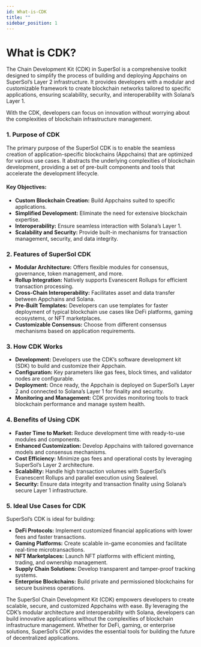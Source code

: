 ```yaml
---
id: What-is-CDK 
title: ""
sidebar_position: 1
---
```


# What is CDK?

The Chain Development Kit (CDK) in SuperSol is a comprehensive toolkit designed to simplify the process of building and deploying Appchains on SuperSol’s Layer 2 infrastructure. It provides developers with a modular and customizable framework to create blockchain networks tailored to specific applications, ensuring scalability, security, and interoperability with Solana’s Layer 1.  

With the CDK, developers can focus on innovation without worrying about the complexities of blockchain infrastructure management.  



### 1. Purpose of CDK

The primary purpose of the SuperSol CDK is to enable the seamless creation of application-specific blockchains (Appchains) that are optimized for various use cases. It abstracts the underlying complexities of blockchain development, providing a set of pre-built components and tools that accelerate the development lifecycle.  

#### Key Objectives:
- **Custom Blockchain Creation:** Build Appchains suited to specific applications.  
- **Simplified Development:** Eliminate the need for extensive blockchain expertise.  
- **Interoperability:** Ensure seamless interaction with Solana’s Layer 1.  
- **Scalability and Security:** Provide built-in mechanisms for transaction management, security, and data integrity.  



### 2. Features of SuperSol CDK

- **Modular Architecture:** Offers flexible modules for consensus, governance, token management, and more.  
- **Rollup Integration:** Natively supports Evanescent Rollups for efficient transaction processing.  
- **Cross-Chain Interoperability:** Facilitates asset and data transfer between Appchains and Solana.  
- **Pre-Built Templates:** Developers can use templates for faster deployment of typical blockchain use cases like DeFi platforms, gaming ecosystems, or NFT marketplaces.  
- **Customizable Consensus:** Choose from different consensus mechanisms based on application requirements.  



### 3. How CDK Works

- **Development:** Developers use the CDK’s software development kit (SDK) to build and customize their Appchain.  
- **Configuration:** Key parameters like gas fees, block times, and validator nodes are configurable.  
- **Deployment:** Once ready, the Appchain is deployed on SuperSol’s Layer 2 and connected to Solana’s Layer 1 for finality and security.  
- **Monitoring and Management:** CDK provides monitoring tools to track blockchain performance and manage system health.  



### 4. Benefits of Using CDK

- **Faster Time to Market:** Reduce development time with ready-to-use modules and components.  
- **Enhanced Customization:** Develop Appchains with tailored governance models and consensus mechanisms.  
- **Cost Efficiency:** Minimize gas fees and operational costs by leveraging SuperSol’s Layer 2 architecture.  
- **Scalability:** Handle high transaction volumes with SuperSol’s Evanescent Rollups and parallel execution using Sealevel.  
- **Security:** Ensure data integrity and transaction finality using Solana’s secure Layer 1 infrastructure.  



### 5. Ideal Use Cases for CDK

SuperSol’s CDK is ideal for building:  

- **DeFi Protocols:** Implement customized financial applications with lower fees and faster transactions.  
- **Gaming Platforms:** Create scalable in-game economies and facilitate real-time microtransactions.  
- **NFT Marketplaces:** Launch NFT platforms with efficient minting, trading, and ownership management.  
- **Supply Chain Solutions:** Develop transparent and tamper-proof tracking systems.  
- **Enterprise Blockchains:** Build private and permissioned blockchains for secure business operations.  



The SuperSol Chain Development Kit (CDK) empowers developers to create scalable, secure, and customized Appchains with ease. By leveraging the CDK’s modular architecture and interoperability with Solana, developers can build innovative applications without the complexities of blockchain infrastructure management. Whether for DeFi, gaming, or enterprise solutions, SuperSol’s CDK provides the essential tools for building the future of decentralized applications.
